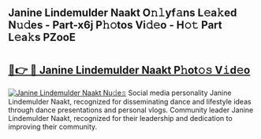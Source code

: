 ## Janine Lindemulder Naakt O𝚗𝚕yf𝚊ns L𝚎a𝚔ed N𝚞𝚍es - Part-x6j P𝚑𝚘tos Vi𝚍𝚎o - H𝚘𝚝 Part L𝚎a𝚔s PZooE

# <h2><a href="http://kf1cnl.oniu.top/?m=Janine+Lindemulder+Naakt">🔗👉 🔴 Janine Lindemulder Naakt P𝚑ot𝚘𝚜 V𝚒d𝚎o</a></h2>

[![Janine Lindemulder Naakt Nu𝚍e𝚜](https://i.imgur.com/0qMVB7G.gif)](http://kf1cnl.oniu.top/?m=Janine+Lindemulder+Naakt)
Social media personality Janine Lindemulder Naakt, recognized for disseminating dance and lifestyle ideas through dance presentations and personal vlogs. Community leader Janine Lindemulder Naakt, recognized for their leadership and dedication to improving their community.  
